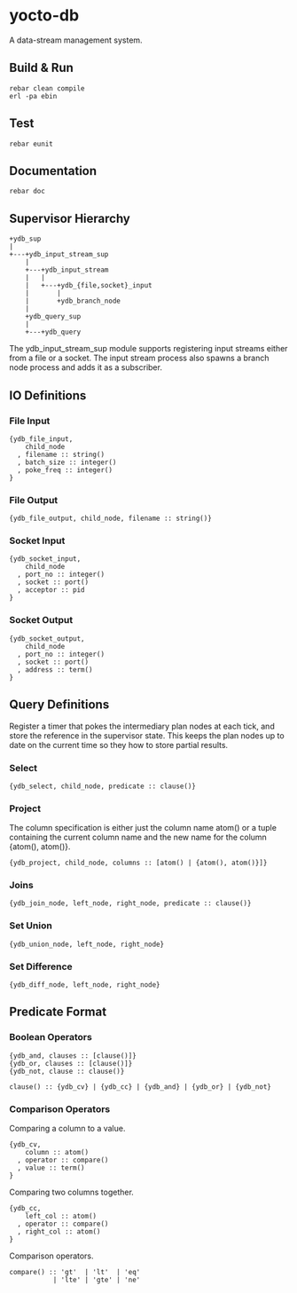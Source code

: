 yocto-db
========

A data-stream management system.

Build & Run
-----------

    rebar clean compile
    erl -pa ebin


Test
----

    rebar eunit

    
Documentation
-------------

    rebar doc
    
    
Supervisor Hierarchy
--------------------

    +ydb_sup
    |
    +---+ydb_input_stream_sup
        |
        +---+ydb_input_stream
        |   |
        |   +---+ydb_{file,socket}_input
        |       |
        |       +ydb_branch_node
        |
        +ydb_query_sup
        |
        +---+ydb_query

The ydb\_input\_stream\_sup module supports registering input streams
either from a file or a socket. The input stream process also spawns
a branch node process and adds it as a subscriber.

IO Definitions
--------------

### File Input

    {ydb_file_input,
        child_node
      , filename :: string()
      , batch_size :: integer()
      , poke_freq :: integer()
    }
    
### File Output

    {ydb_file_output, child_node, filename :: string()}
    
### Socket Input

    {ydb_socket_input,
        child_node
      , port_no :: integer()
      , socket :: port()
      , acceptor :: pid
    }
    
### Socket Output

    {ydb_socket_output,
        child_node
      , port_no :: integer()
      , socket :: port()
      , address :: term()
    }
    

Query Definitions
-----------------

Register a timer that pokes the intermediary plan nodes at each tick,
and store the reference in the supervisor state. This keeps the plan
nodes up to date on the current time so they how to store partial
results.

### Select

    {ydb_select, child_node, predicate :: clause()}

### Project

The column specification is either just the column name atom() or
a tuple containing the current column name and the new name for the
column {atom(), atom()}.

    {ydb_project, child_node, columns :: [atom() | {atom(), atom()}]}
    
### Joins
   
    {ydb_join_node, left_node, right_node, predicate :: clause()}
    
### Set Union

    {ydb_union_node, left_node, right_node}
    
### Set Difference
 
    {ydb_diff_node, left_node, right_node}

Predicate Format
----------------

### Boolean Operators

    {ydb_and, clauses :: [clause()]}
    {ydb_or, clauses :: [clause()]}
    {ydb_not, clause :: clause()}

    clause() :: {ydb_cv} | {ydb_cc} | {ydb_and} | {ydb_or} | {ydb_not}

### Comparison Operators

Comparing a column to a value.

    {ydb_cv,
        column :: atom()
      , operator :: compare()
      , value :: term()
    }
    
Comparing two columns together.

    {ydb_cc,
        left_col :: atom()
      , operator :: compare()
      , right_col :: atom()
    }

Comparison operators.

    compare() :: 'gt'  | 'lt'  | 'eq'
               | 'lte' | 'gte' | 'ne'
